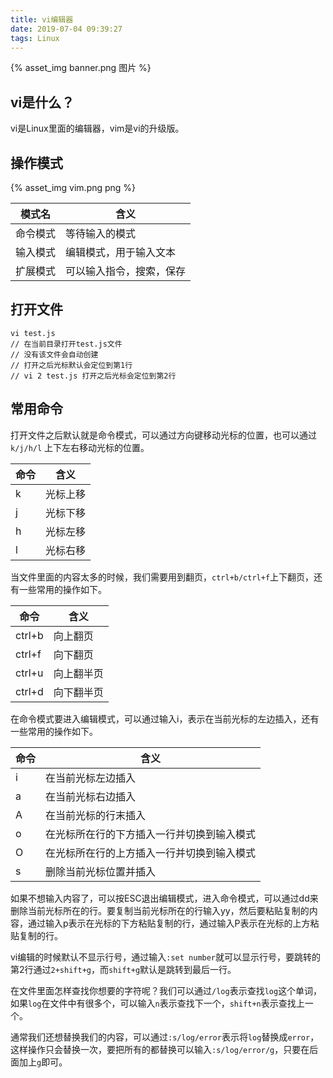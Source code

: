 ```yaml
---
title: vi编辑器
date: 2019-07-04 09:39:27
tags: Linux
---
```

{% asset_img banner.png 图片 %}

## vi是什么？

vi是Linux里面的编辑器，vim是vi的升级版。

<!-- more -->

## 操作模式

{% asset_img vim.png png %}

| 模式名 | 含义 |
| - | - | 
| 命令模式 | 等待输入的模式 |
| 输入模式 | 编辑模式，用于输入文本 |
| 扩展模式 | 可以输入指令，搜索，保存 |

## 打开文件

```
vi test.js
// 在当前目录打开test.js文件
// 没有该文件会自动创建
// 打开之后光标默认会定位到第1行
// vi 2 test.js 打开之后光标会定位到第2行
```

## 常用命令

打开文件之后默认就是命令模式，可以通过方向键移动光标的位置，也可以通过 `k/j/h/l` 上下左右移动光标的位置。

| 命令 | 含义 |
| - | - |
| k	| 光标上移 |
| j	| 光标下移 |
| h	| 光标左移 |
| l	| 光标右移 |

当文件里面的内容太多的时候，我们需要用到翻页，`ctrl+b/ctrl+f`上下翻页，还有一些常用的操作如下。

| 命令 | 含义 |
| - | - |
| ctrl+b |	向上翻页 |
| ctrl+f |	向下翻页 |
| ctrl+u |	向上翻半页 |
| ctrl+d |	向下翻半页 |

在命令模式要进入编辑模式，可以通过输入i，表示在当前光标的左边插入，还有一些常用的操作如下。

| 命令 | 含义 |
| - | - |
| i |	在当前光标左边插入 |
| a |	在当前光标右边插入 |
| A |	在当前光标的行末插入 |
| o |	在光标所在行的下方插入一行并切换到输入模式 |
| O |	在光标所在行的上方插入一行并切换到输入模式 |
| s |	删除当前光标位置并插入 |

如果不想输入内容了，可以按ESC退出编辑模式，进入命令模式，可以通过dd来删除当前光标所在的行。要复制当前光标所在的行输入yy，然后要粘贴复制的内容，通过输入p表示在光标的下方粘贴复制的行，通过输入P表示在光标的上方粘贴复制的行。

vi编辑的时候默认不显示行号，通过输入`:set number`就可以显示行号，要跳转的第2行通过`2+shift+g`，而`shift+g`默认是跳转到最后一行。

在文件里面怎样查找你想要的字符呢？我们可以通过`/log`表示查找`log`这个单词，如果`log`在文件中有很多个，可以输入`n`表示查找下一个，`shift+n`表示查找上一个。

通常我们还想替换我们的内容，可以通过`:s/log/error`表示将`log`替换成`error`，这样操作只会替换一次，要把所有的都替换可以输入`:s/log/error/g`，只要在后面加上`g`即可。